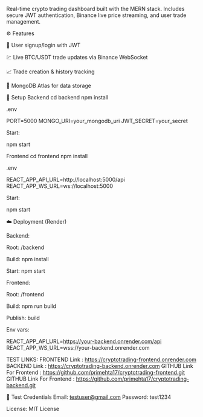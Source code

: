 Real-time crypto trading dashboard built with the MERN stack.
Includes secure JWT authentication, Binance live price streaming, and user trade management.


⚙️ Features

🔐 User signup/login with JWT

💹 Live BTC/USDT trade updates via Binance WebSocket

📈 Trade creation & history tracking

🧰 MongoDB Atlas for data storage

🚀 Setup
Backend
cd backend
npm install


.env

PORT=5000
MONGO_URI=your_mongodb_uri
JWT_SECRET=your_secret


Start:

npm start

Frontend
cd frontend
npm install


.env

REACT_APP_API_URL=http://localhost:5000/api
REACT_APP_WS_URL=ws://localhost:5000


Start:

npm start

☁️ Deployment (Render)

Backend:

Root: /backend

Build: npm install

Start: npm start

Frontend:

Root: /frontend

Build: npm run build

Publish: build

Env vars:

REACT_APP_API_URL=https://your-backend.onrender.com/api
REACT_APP_WS_URL=wss://your-backend.onrender.com


TEST LINKS:
FRONTEND Link : https://cryptotrading-frontend.onrender.com
BACKEND Link : https://cryptotrading-backend.onrender.com
GITHUB Link For Frontend : https://github.com/primehta17/cryptotrading-frontend.git
GITHUB Link For Frontend : https://github.com/primehta17/cryptotrading-backend.git

🔐 Test Credentials
Email: testuser@gmail.com
Password: test1234


License: MIT License